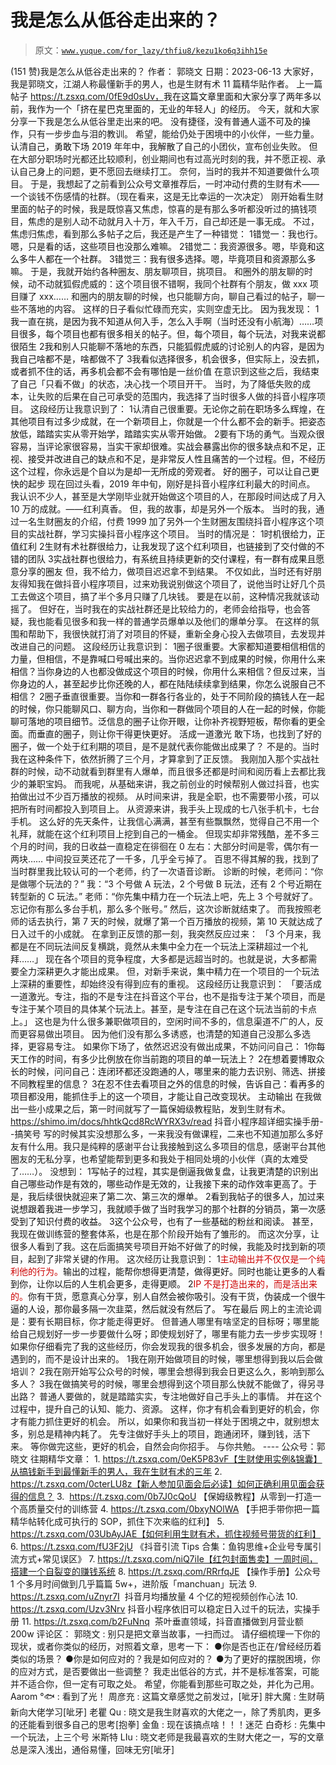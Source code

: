 # 我是怎么从低谷走出来的？

> 原文：[`www.yuque.com/for_lazy/thfiu8/kezu1ko6q3ihh15e`](https://www.yuque.com/for_lazy/thfiu8/kezu1ko6q3ihh15e)

<ne-h2 id="d1a6e263" data-lake-id="d1a6e263"><ne-heading-ext><ne-heading-anchor></ne-heading-anchor><ne-heading-fold></ne-heading-fold></ne-heading-ext><ne-heading-content><ne-text id="u4f664ca1">(151 赞)我是怎么从低谷走出来的？</ne-text></ne-heading-content></ne-h2> <ne-p id="u5ee73cd7" data-lake-id="u5ee73cd7"><ne-text id="uf6703bc0">作者： 郭晓文</ne-text></ne-p> <ne-p id="u4e148786" data-lake-id="u4e148786"><ne-text id="uaf8f125d">日期：2023-06-13</ne-text></ne-p> <ne-p id="ue18fd5ea" data-lake-id="ue18fd5ea"><ne-text id="ue49cb0ea">大家好，我是郭晓文，江湖人称最懂新手的男人，也是生财有术 11 篇精华贴作者。</ne-text></ne-p> <ne-p id="u0d0ed51e" data-lake-id="u0d0ed51e"><ne-text id="u6d144f73">上一篇帖子 https://t.zsxq.com/0fE9d0sUv，</ne-text><ne-text id="u8b1e4775" style="background-color: rgb(252, 252, 252); color: rgb(17, 17, 17);">我在这篇文章里面和大家分享了两年多以前，我作为一个「挤在星巴克里面的，无业的年轻人」的经历。</ne-text></ne-p> <ne-p id="ue37f562e" data-lake-id="ue37f562e"><ne-text id="uaafd4944">今天，就和大家分享一下我是怎么从低谷里走出来的吧。</ne-text></ne-p> <ne-p id="ub05c8bc1" data-lake-id="ub05c8bc1"><ne-text id="u9c365df5" style="background-color: rgb(252, 252, 252); color: rgb(17, 17, 17);">没有捷径，没有普通人遥不可及的操作</ne-text><ne-text id="uefe63695">，只有一步步血与泪的教训。</ne-text></ne-p> <ne-p id="u1f985011" data-lake-id="u1f985011"><ne-text id="uf2e609e9">希望，能给仍处于困境中的小伙伴，一些力量。</ne-text></ne-p> <ne-h1 id="6fb85c94" data-lake-id="6fb85c94"><ne-heading-ext><ne-heading-anchor></ne-heading-anchor><ne-heading-fold></ne-heading-fold></ne-heading-ext><ne-heading-content><ne-text id="u2493e7f4" style="background-color: rgb(252, 252, 252); color: rgb(17, 17, 17);">认清自己，勇敢下场</ne-text></ne-heading-content></ne-h1> <ne-p id="u1748786a" data-lake-id="u1748786a"><ne-text id="u4dcf8fd3">2019 年年中，我解散了自己的小团伙，宣布创业失败。</ne-text></ne-p> <ne-p id="u9522b403" data-lake-id="u9522b403"><ne-text id="u85014c1d">但在大部分职场时光都还比较顺利，创业期间也有过高光时刻的我，并不愿正视、承认自己身上的问题，更不愿回去继续打工。</ne-text></ne-p> <ne-p id="u8d96c3d2" data-lake-id="u8d96c3d2"><ne-text id="u4c95276a">奈何，当时的我并不知道要做什么项目。</ne-text></ne-p> <ne-p id="ub503e043" data-lake-id="ub503e043"><ne-text id="uc1f6d822">于是，我想起了之前看到公众号文章推荐后，一时冲动付费的生财有术——一个谈钱不伤感情的社群。（现在看来，这是无比幸运的一次决定）</ne-text></ne-p> <ne-p id="u9a8d6126" data-lake-id="u9a8d6126"><ne-text id="ua6df1158">刚开始看生财里面的帖子的时候，我是既惊喜又焦虑，惊喜的是有那么多听都没听过的搞钱项目，焦虑的是别人动不动就月入十万，年入千万，自己却还是一事无成。</ne-text></ne-p> <ne-p id="u63d2e80f" data-lake-id="u63d2e80f"><ne-text id="u2530abe9">不过，焦虑归焦虑，看到那么多帖子之后，我还是产生了一种错觉：</ne-text></ne-p> <ne-oli index-type="0"><ne-oli-i>1</ne-oli-i><ne-oli-c class="ne-oli-content" id="u45632e48" data-lake-id="u45632e48"><ne-text id="u717c20d0" style="color: rgb(17, 17, 17);">错觉一：我也行。嗯，只是看的话，这些项目也没那么难嘛。</ne-text></ne-oli-c></ne-oli> <ne-oli index-type="0"><ne-oli-i>2</ne-oli-i><ne-oli-c class="ne-oli-content" id="uc6ba5ff7" data-lake-id="uc6ba5ff7"><ne-text id="u2849dfab" style="color: rgb(17, 17, 17);">错觉二：我资源很多。嗯，毕竟和这么多牛人都在一个社群。</ne-text></ne-oli-c></ne-oli> <ne-oli index-type="0"><ne-oli-i>3</ne-oli-i><ne-oli-c class="ne-oli-content" id="ubdd4ed2d" data-lake-id="ubdd4ed2d"><ne-text id="u23570194" style="color: rgb(17, 17, 17);">错觉三：我有很多选择。嗯，毕竟项目和资源那么多嘛。</ne-text></ne-oli-c></ne-oli> <ne-p id="u38293c2e" data-lake-id="u38293c2e"><ne-text id="u6c4401e0">于是，我就开始约各种圈友、朋友聊项目，挑项目。</ne-text></ne-p> <ne-p id="u86b4e864" data-lake-id="u86b4e864"><ne-text id="ufe7245fe">和圈外的朋友聊的时候，动不动就狐假虎威的：这个项目很不错啊，我同个社群有个朋友，做 xxx 项目赚了 xxx……</ne-text></ne-p> <ne-p id="u9ef09764" data-lake-id="u9ef09764"><ne-text id="u89e80278">和圈内的朋友聊的时候，也只能聊方向，聊自己看过的帖子，聊一些不落地的内容。</ne-text></ne-p> <ne-p id="u05b08492" data-lake-id="u05b08492"><ne-text id="u7320f2ee">这样的日子看似忙碌而充实，实则空虚无比。</ne-text></ne-p> <ne-p id="u5746b816" data-lake-id="u5746b816"><ne-text id="u9cbd0ead">因为我发现：</ne-text></ne-p> <ne-oli index-type="0"><ne-oli-i>1</ne-oli-i><ne-oli-c class="ne-oli-content" id="ud837d920" data-lake-id="ud837d920"><ne-text id="uec95545b" style="color: rgb(17, 17, 17);">我一直在挑，是因为我不知道从何入手，怎么入手啊（当时还没有小航海）……项目很多，每个项目也都有很多相关的帖子。但，每个项目，每个玩法，对我来说都很陌生</ne-text></ne-oli-c></ne-oli> <ne-oli index-type="0"><ne-oli-i>2</ne-oli-i><ne-oli-c class="ne-oli-content" id="ufbb5cbd3" data-lake-id="ufbb5cbd3"><ne-text id="udbe92078" style="color: rgb(17, 17, 17);">我和别人只能聊不落地的东西，只能狐假虎威的讨论别人的内容，是因为我自己啥都不是，啥都做不了</ne-text></ne-oli-c></ne-oli> <ne-oli index-type="0"><ne-oli-i>3</ne-oli-i><ne-oli-c class="ne-oli-content" id="u33f6dd75" data-lake-id="u33f6dd75"><ne-text id="u2d850551" style="color: rgb(17, 17, 17);">我看似选择很多，机会很多，但实际上，没去抓，或者抓不住的话，再多机会都不会有哪怕是一丝价值</ne-text></ne-oli-c></ne-oli> <ne-p id="u7a99ae02" data-lake-id="u7a99ae02"><ne-text id="u0068ace3">在意识到这些之后，我结束了自己「只看不做」的状态，决心找一个项目开干。</ne-text></ne-p> <ne-p id="ucd805ade" data-lake-id="ucd805ade"><ne-text id="u97fae3b1">当时，为了降低失败的成本，让失败的后果在自己可承受的范围内，我选择了当时很多人做的抖音小程序项目。</ne-text></ne-p> <ne-p id="u1b5b765f" data-lake-id="u1b5b765f"><ne-text id="u736abbb8">这段经历让我意识到了：</ne-text></ne-p> <ne-oli index-type="0"><ne-oli-i>1</ne-oli-i><ne-oli-c class="ne-oli-content" id="ua1491955" data-lake-id="ua1491955"><ne-text id="u28577981" ne-bold="true">认清自己很重要。</ne-text><ne-text id="u45b23b13" style="color: rgb(17, 17, 17);">无论你之前在职场多么辉煌，在其他项目有过多少成就，在一个新项目上，你就是一个什么都不会的新手。把姿态放低，踏踏实实从零开始学，踏踏实实从零开始做。</ne-text></ne-oli-c></ne-oli> <ne-oli index-type="0"><ne-oli-i>2</ne-oli-i><ne-oli-c class="ne-oli-content" id="u259ef5bc" data-lake-id="u259ef5bc"><ne-text id="uaf88127a" ne-bold="true">要有下场的勇气。</ne-text><ne-text id="uf433f9a7" style="color: rgb(17, 17, 17);">当观众很容易，当评论家很容易，当实干家却很难。实战会暴露出你的很多缺点和不足，正视、接受并改进自己的缺点和不足，是非常反人性且痛苦的一个过程。但，不经历这个过程，你永远是个自以为是却一无所成的旁观者。</ne-text></ne-oli-c></ne-oli> <ne-h1 id="3a188589" data-lake-id="3a188589"><ne-heading-ext><ne-heading-anchor></ne-heading-anchor><ne-heading-fold></ne-heading-fold></ne-heading-ext><ne-heading-content><ne-text id="u5a795172" style="background-color: rgb(252, 252, 252); color: rgb(17, 17, 17);">好的圈子，可以让自己更快的起步</ne-text></ne-heading-content></ne-h1> <ne-p id="ud51b32d2" data-lake-id="ud51b32d2"><ne-text id="uf9fcfb69">现在回过头看，2019 年中旬，刚好是抖音小程序红利最大的时间点。</ne-text></ne-p> <ne-p id="u5a036f57" data-lake-id="u5a036f57"><ne-text id="u0b2c94d3">我认识不少人，甚至是大学刚毕业就开始做这个项目的人，在那段时间达成了月入 10 万的成就。——红利真香。</ne-text></ne-p> <ne-p id="u085c05b9" data-lake-id="u085c05b9"><ne-text id="ud9d5134f">但，我的故事，却是另外一个版本。</ne-text></ne-p> <ne-p id="ud19491e5" data-lake-id="ud19491e5"><ne-text id="u8b572846">当时的我，通过一名生财圈友的介绍，付费 1999 加了另外一个生财圈友围绕抖音小程序这个项目的实战社群，学习实操抖音小程序这个项目。</ne-text></ne-p> <ne-p id="u8099f6ce" data-lake-id="u8099f6ce"><ne-text id="u858a4420">当时的情况是：</ne-text></ne-p> <ne-oli index-type="0"><ne-oli-i>1</ne-oli-i><ne-oli-c class="ne-oli-content" id="u97f9b823" data-lake-id="u97f9b823"><ne-text id="u23267678" style="color: rgb(17, 17, 17);">时机很给力，正值红利</ne-text></ne-oli-c></ne-oli> <ne-oli index-type="0"><ne-oli-i>2</ne-oli-i><ne-oli-c class="ne-oli-content" id="u224460ae" data-lake-id="u224460ae"><ne-text id="u1a362809" style="color: rgb(17, 17, 17);">生财有术社群很给力，让我发现了这个红利项目，也链接到了交付做的不错的团队</ne-text></ne-oli-c></ne-oli> <ne-oli index-type="0"><ne-oli-i>3</ne-oli-i><ne-oli-c class="ne-oli-content" id="u31c6437a" data-lake-id="u31c6437a"><ne-text id="ue9aa2e94" style="color: rgb(17, 17, 17);">实战社群也很给力，有系统且持续更新的交付课程，有一群有成果且愿意分享的圈友</ne-text></ne-oli-c></ne-oli> <ne-p id="ufe6dfddf" data-lake-id="ufe6dfddf"><ne-text id="u2e721360">但，我不给力，做项目迟迟拿不到结果。</ne-text></ne-p> <ne-p id="u96fcb715" data-lake-id="u96fcb715"><ne-text id="ud9a4849b">不仅如此，当时还有好朋友得知我在做抖音小程序项目，过来劝我说别做这个项目了，说他当时让好几个员工去做这个项目，搞了半个多月只赚了几块钱。</ne-text></ne-p> <ne-p id="ua35d15f3" data-lake-id="ua35d15f3"><ne-text id="ucbb7a6b3">要是在以前，这种情况我就该动摇了。</ne-text></ne-p> <ne-p id="uf4476099" data-lake-id="uf4476099"><ne-text id="u86f3fcdf">但好在，当时我在的实战社群还是比较给力的，老师会给指导，也会答疑，我也能看见很多和我一样的普通学员爆单以及他们的爆单分享。</ne-text></ne-p> <ne-p id="ue0737e33" data-lake-id="ue0737e33"><ne-text id="u1396c2af">在这样的氛围和帮助下，我很快就打消了对项目的怀疑，重新全身心投入去做项目，去发现并改进自己的问题。</ne-text></ne-p> <ne-p id="uaadfedd4" data-lake-id="uaadfedd4"><ne-text id="u12734bb2">这段经历让我意识到：</ne-text></ne-p> <ne-oli index-type="0"><ne-oli-i>1</ne-oli-i><ne-oli-c class="ne-oli-content" id="udcae9d17" data-lake-id="udcae9d17"><ne-text id="ue4d1d802" ne-bold="true">圈子很重要。</ne-text><ne-text id="u35214433" style="color: rgb(17, 17, 17);">大家都知道要相信相信的力量，但相信，不是靠喊口号喊出来的。当你迟迟拿不到成果的时候，你用什么来相信？当你身边的人也都没做成这个项目的时候，你用什么来相信？但反过来，当你身边的人，甚至起步比你还晚的人，都在陆陆续续拿到结果，你怎么说服自己不相信？</ne-text></ne-oli-c></ne-oli> <ne-oli index-type="0"><ne-oli-i>2</ne-oli-i><ne-oli-c class="ne-oli-content" id="ucd4b41d5" data-lake-id="ucd4b41d5"><ne-text id="ude68b30b" ne-bold="true">圈子垂直很重要。</ne-text><ne-text id="ucd866ba7" style="color: rgb(17, 17, 17);">当你和一群各行各业的，处于不同阶段的搞钱人在一起的时候，你只能聊风口、聊方向，当你和一群做同个项目的人在一起的时候，你能聊可落地的项目细节。泛信息的圈子让你开眼，让你补齐视野短板，帮你看的更全面。而垂直的圈子，则让你干得更快更好。</ne-text></ne-oli-c></ne-oli> <ne-h1 id="9234cb37" data-lake-id="9234cb37"><ne-heading-ext><ne-heading-anchor></ne-heading-anchor><ne-heading-fold></ne-heading-fold></ne-heading-ext><ne-heading-content><ne-text id="u08dfe27c" style="background-color: rgb(252, 252, 252); color: rgb(17, 17, 17);">活成一道激光</ne-text></ne-heading-content></ne-h1> <ne-p id="ua34bab00" data-lake-id="ua34bab00"><ne-text id="ud21309f3">敢下场，也找到了好的圈子，做一个处于红利期的项目，是不是就代表你能做出成果了？</ne-text></ne-p> <ne-p id="ud824539a" data-lake-id="ud824539a"><ne-text id="uf2ea57b1">不是的。当时我在这种条件下，依然折腾了三个月，才算拿到了正反馈。</ne-text></ne-p> <ne-p id="ubeeaa719" data-lake-id="ubeeaa719"><ne-text id="u4b4a399f">我刚加入那个实战社群的时候，动不动就看到群里有人爆单，而且很多还都是时间和阅历看上去都比我少的兼职宝妈。</ne-text></ne-p> <ne-p id="udaf83e6a" data-lake-id="udaf83e6a"><ne-text id="u3aeff91d">而我呢，从基础来讲，我之前创业的时候帮别人做过抖音，也实拍做出过不少百万播放的视频。</ne-text></ne-p> <ne-p id="u8a57d5f5" data-lake-id="u8a57d5f5"><ne-text id="ud8dcb2ab">从时间来讲，我是全职，也不需要带小孩，可以把所有时间都投入到项目上。</ne-text></ne-p> <ne-p id="ubb213462" data-lake-id="ubb213462"><ne-text id="ude211fee">从资源来讲，我手头上现成的七八张手机卡，七台手机。</ne-text></ne-p> <ne-p id="u1b1a3438" data-lake-id="u1b1a3438"><ne-text id="ue14761eb">这么好的先天条件，让我信心满满，甚至有些飘飘然，觉得自己不用一个礼拜，就能在这个红利项目上挖到自己的一桶金。</ne-text></ne-p> <ne-p id="uc8fb012c" data-lake-id="uc8fb012c"><ne-text id="u7a22fa73">但现实却非常残酷，差不多三个月的时间，我的日收益一直稳定在徘徊在 0 左右：大部分时间是零，偶尔有一两块……</ne-text></ne-p> <ne-p id="u236b066b" data-lake-id="u236b066b"><ne-text id="u4014e3c3">中间投豆荚还花了一千多，几乎全亏掉了。</ne-text></ne-p> <ne-p id="ub105f936" data-lake-id="ub105f936"><ne-text id="u4f6d2baf">百思不得其解的我，找到了当时群里我比较认可的一个老师，约了一次语音诊断。</ne-text></ne-p> <ne-p id="u1cf83cd5" data-lake-id="u1cf83cd5"><ne-text id="ua686a5d0">诊断的时候，老师问：“你是做哪个玩法的？”</ne-text></ne-p> <ne-p id="ud31ae8b9" data-lake-id="ud31ae8b9"><ne-text id="u385be77c">我：“3 个号做 A 玩法，2 个号做 B 玩法，还有 2 个号近期在转型新的 C 玩法。”</ne-text></ne-p> <ne-p id="uf5cdb55c" data-lake-id="uf5cdb55c"><ne-text id="u9804ef1e">老师：“你先集中精力在一个玩法上吧，先上 3 个号就好了。忘记你有那么多台手机，那么多个账号。”</ne-text></ne-p> <ne-p id="u3edf7c33" data-lake-id="u3edf7c33"><ne-text id="u2f73e46d">然后，这次诊断就结束了。</ne-text></ne-p> <ne-p id="u040f8df0" data-lake-id="u040f8df0"><ne-text id="ubeda0c28">而我按照老师的话去执行，第 7 天的时候，就爆了第一个百万播放的视频，第 10 天就达成了日入过千的小成就。</ne-text></ne-p> <ne-p id="uccd67cfd" data-lake-id="uccd67cfd"><ne-text id="u8915a3a8">在拿到正反馈的那一刻，我突然反应过来：</ne-text></ne-p> <ne-p id="ufdec3977" data-lake-id="ufdec3977"><ne-text id="uedd0ec26" ne-bold="true">「3 个月来，我都是在不同玩法间反复横跳，竟然从未集中全力在一个玩法上深耕超过一个礼拜……」</ne-text></ne-p> <ne-p id="uf3737163" data-lake-id="uf3737163"><ne-text id="u51a1302b">现在各个项目的竞争程度，大多都是远超当时的。也就是说，大多都需要全力深耕更久才能出成果。</ne-text></ne-p> <ne-p id="u7051cdcd" data-lake-id="u7051cdcd"><ne-text id="uc365d0cc">但，对新手来说，集中精力在一个项目的一个玩法上深耕的重要性，却始终没有得到应有的重视。</ne-text></ne-p> <ne-p id="uf108300b" data-lake-id="uf108300b"><ne-text id="u9faa62b0">这段经历让我意识到：</ne-text></ne-p> <ne-p id="uad5f0c56" data-lake-id="uad5f0c56"><ne-text id="uf911c019" ne-bold="true">「要活成一道激光。专注，指的不是专注在抖音这个平台，也不是指专注于某个项目，而是专注于某个项目的具体某个玩法上。甚至，是专注在自己在这个玩法当前的卡点上。」</ne-text></ne-p> <ne-p id="u69819308" data-lake-id="u69819308"><ne-text id="u7d8f0822">这也是为什么很多兼职做项目的，空闲时间不多的，信息渠道不广的人，反而更容易做出项目。</ne-text></ne-p> <ne-p id="u39ca0a24" data-lake-id="u39ca0a24"><ne-text id="ubd4542a7">因为他们没有那么多诱惑，也清楚的知道自己没那么多选择，更容易专注。</ne-text></ne-p> <ne-p id="u9716f789" data-lake-id="u9716f789"><ne-text id="u093268d8">如果你下场了，依然迟迟没有做出成果，不妨问问自己：</ne-text></ne-p> <ne-oli index-type="0"><ne-oli-i>1</ne-oli-i><ne-oli-c class="ne-oli-content" id="u947a28fd" data-lake-id="u947a28fd"><ne-text id="ua14fc577" style="color: rgb(17, 17, 17);">你每天工作的时间，有多少比例放在你当前跑的项目的单一玩法上？</ne-text></ne-oli-c></ne-oli> <ne-oli index-type="0"><ne-oli-i>2</ne-oli-i><ne-oli-c class="ne-oli-content" id="udf6182fc" data-lake-id="udf6182fc"><ne-text id="ufbb730f4" style="color: rgb(17, 17, 17);">在想着要博取众长的时候，问问自己：连闭环都还没跑通的人，哪里来的能力去识别、筛选、拼接不同教程里的信息？</ne-text></ne-oli-c></ne-oli> <ne-oli index-type="0"><ne-oli-i>3</ne-oli-i><ne-oli-c class="ne-oli-content" id="u08e3b587" data-lake-id="u08e3b587"><ne-text id="ud1b7c859" style="color: rgb(17, 17, 17);">在忍不住去看项目之外的信息的时候，告诉自己：看再多的项目都没用，能抓住手上的这一个项目，才能让自己改变现状。</ne-text></ne-oli-c></ne-oli> <ne-h1 id="f9d9aa53" data-lake-id="f9d9aa53"><ne-heading-ext><ne-heading-anchor></ne-heading-anchor><ne-heading-fold></ne-heading-fold></ne-heading-ext><ne-heading-content><ne-text id="u1bc697fe" style="background-color: rgb(252, 252, 252); color: rgb(17, 17, 17);">主动输出</ne-text></ne-heading-content></ne-h1> <ne-p id="u8aa033a7" data-lake-id="u8aa033a7"><ne-text id="uc9b0093b">在我做出一些小成果之后，第一时间就写了一篇保姆级教程贴，发到生财有术。</ne-text></ne-p> <ne-p id="u56a07588" data-lake-id="u56a07588">[<ne-text id="u0562cdd6">https://shimo.im/docs/hhtkQcd8RcWYRX3v/read</ne-text>](https://shimo.im/docs/hhtkQcd8RcWYRX3v/read) <ne-text id="u297846c6">抖音小程序超详细实操手册--搞笑号</ne-text></ne-p> <ne-p id="u06f82e81" data-lake-id="u06f82e81"><ne-text id="u32585bdb">写的时候其实没想那么多，一来我没有做课程，二来也不知道加那么多好友有什么用。我只是纯粹的感谢平台让我接触到这么多项目的信息，感谢平台其他圈友的无私分享，也希望能帮到更多和我处于相同处境的小伙伴（真的太难受了……）。</ne-text></ne-p> <ne-p id="u5aa0453d" data-lake-id="u5aa0453d"><ne-text id="ud4786f40">没想到：</ne-text></ne-p> <ne-oli index-type="0"><ne-oli-i>1</ne-oli-i><ne-oli-c class="ne-oli-content" id="u66d45828" data-lake-id="u66d45828"><ne-text id="u746a9a4a" style="color: rgb(17, 17, 17);">写帖子的过程，其实是倒逼我做复盘，让我更清楚的识别出自己哪些动作是有效的，哪些动作是无效的，让我接下来的动作效率更高了。于是，我后续很快就迎来了第二次、第三次的爆单。</ne-text></ne-oli-c></ne-oli> <ne-oli index-type="0"><ne-oli-i>2</ne-oli-i><ne-oli-c class="ne-oli-content" id="ub56c64a5" data-lake-id="ub56c64a5"><ne-text id="ue0a8be02" style="color: rgb(17, 17, 17);">看到我帖子的很多人，加过来说想跟着我进一步学习，我就顺手做了当时我学习的那个社群的分销员，第一次感受到了知识付费的收益。</ne-text></ne-oli-c></ne-oli> <ne-oli index-type="0"><ne-oli-i>3</ne-oli-i><ne-oli-c class="ne-oli-content" id="u6db112cc" data-lake-id="u6db112cc"><ne-text id="uae5f6e5a" style="color: rgb(17, 17, 17);">这个公众号，也有了一些基础的粉丝和阅读。</ne-text></ne-oli-c></ne-oli> <ne-p id="u4eb619ec" data-lake-id="u4eb619ec"><ne-text id="udf912355">甚至，我现在做训练营的整套体系，也是在那个阶段开始有了雏形的。</ne-text></ne-p> <ne-p id="u8bcda031" data-lake-id="u8bcda031"><ne-text id="u6dbd3664">而这次分享，让很多人看到了我。这在后面搞笑号项目开始不好做了的时候，我能及时找到新的项目，起到了非常关键的作用。</ne-text></ne-p> <ne-p id="ub4fcc7d1" data-lake-id="ub4fcc7d1"><ne-text id="u16e5d082">这次经历让我意识到：</ne-text></ne-p> <ne-oli index-type="0"><ne-oli-i>1</ne-oli-i><ne-oli-c class="ne-oli-content" id="u4649a1c2" data-lake-id="u4649a1c2"><ne-text id="u8b85cf0a" style="color: rgb(204, 0, 0);">主动输出并不仅仅是一个纯利他的行为。</ne-text><ne-text id="u5f6ad6a9" style="color: rgb(17, 17, 17);">输出的过程，能帮你想得更清楚，做得更好。同时也能让更多的人看到你，让你以后的人生机会更多，走得更顺。</ne-text></ne-oli-c></ne-oli> <ne-oli index-type="0"><ne-oli-i>2</ne-oli-i><ne-oli-c class="ne-oli-content" id="u66b487da" data-lake-id="u66b487da"><ne-text id="u8fefcf2d" style="color: rgb(204, 0, 0);">IP 不是打造出来的，而是活出来的。</ne-text><ne-text id="ue52ab923" style="color: rgb(17, 17, 17);">你有干货，愿意真心分享，别人自然会被你吸引。没有干货，伪装成一个很牛逼的人设，那你最多隔一次韭菜，然后就没有然后了。</ne-text></ne-oli-c></ne-oli> <ne-h1 id="c5dd83bf" data-lake-id="c5dd83bf"><ne-heading-ext><ne-heading-anchor></ne-heading-anchor><ne-heading-fold></ne-heading-fold></ne-heading-ext><ne-heading-content><ne-text id="u24e6db02" style="background-color: rgb(252, 252, 252); color: rgb(17, 17, 17);">写在最后</ne-text></ne-heading-content></ne-h1> <ne-p id="u97669916" data-lake-id="u97669916"><ne-text id="u73bc9b7d">网上的主流论调是：要有长期目标，你才能走得更好。</ne-text></ne-p> <ne-p id="u00f426d6" data-lake-id="u00f426d6"><ne-text id="u51391433">但普通人哪里有啥坚定的目标呀；哪里能给自己规划好一步一步要做什么呀；即使规划好了，哪里有能力去一步步实现呀！</ne-text></ne-p> <ne-p id="ueac93693" data-lake-id="ueac93693"><ne-text id="u8c1347c0">如果你仔细看完了我的这些经历，你会发现我的很多机会，很多发展的方向，都是遇到的，而不是设计出来的。</ne-text></ne-p> <ne-oli index-type="0"><ne-oli-i>1</ne-oli-i><ne-oli-c class="ne-oli-content" id="uf986b35b" data-lake-id="uf986b35b"><ne-text id="uce4abbbf">我在刚开始做项目的时候，哪里想得到我以后会做培训？</ne-text></ne-oli-c></ne-oli> <ne-oli index-type="0"><ne-oli-i>2</ne-oli-i><ne-oli-c class="ne-oli-content" id="u5d74552f" data-lake-id="u5d74552f"><ne-text id="u9d767f59">我在刚开始写公众号的时候，哪里会想得到我会日更这么久，影响到那么多人？</ne-text></ne-oli-c></ne-oli> <ne-oli index-type="0"><ne-oli-i>3</ne-oli-i><ne-oli-c class="ne-oli-content" id="u8321f2e8" data-lake-id="u8321f2e8"><ne-text id="u7e42f326">我在做搞笑号的时候，哪里会想得到这个项目那么快就不能做了，得另寻出路？</ne-text></ne-oli-c></ne-oli> <ne-p id="u9ddaa021" data-lake-id="u9ddaa021"><ne-text id="u072300de">普通人要做的，就是踏踏实实，专注地做好自己手头上的事情。</ne-text></ne-p> <ne-p id="u203a5071" data-lake-id="u203a5071"><ne-text id="uae2039db">并在这个过程中，提升自己的认知、能力、资源。</ne-text></ne-p> <ne-p id="uce28cb08" data-lake-id="uce28cb08"><ne-text id="ue992b843">这样，你才有机会看到更好的机会，你才有能力抓住更好的机会。</ne-text></ne-p> <ne-p id="u7aace941" data-lake-id="u7aace941"><ne-text id="u33b8ed0d">所以，如果你和我当初一样处于困境之中，就别想太多，别总是精神内耗了。</ne-text></ne-p> <ne-p id="u7ed7138a" data-lake-id="u7ed7138a"><ne-text id="u2e38f992">先专注做好手头上的项目，跑通闭环，赚到钱，活下来。</ne-text></ne-p> <ne-p id="u7a85b976" data-lake-id="u7a85b976"><ne-text id="u874c6fc4">等你做完这些，更好的机会，自然会向你招手。</ne-text></ne-p> <ne-p id="uc615c649" data-lake-id="uc615c649"><ne-text id="u349b54a1">与你共勉。</ne-text></ne-p> <ne-p id="ud782b771" data-lake-id="ud782b771"><ne-text id="u2f8badda">----</ne-text></ne-p> <ne-p id="u6022882a" data-lake-id="u6022882a"><ne-text id="ucd7bdd00">公众号：郭晓文</ne-text></ne-p> <ne-p id="u148021a6" data-lake-id="u148021a6"><ne-text id="u3e1640e3">往期精华文章：</ne-text></ne-p> <ne-p id="u6fbfdbe2" data-lake-id="u6fbfdbe2"><ne-text id="u0a27d1d5">1\. https://t.zsxq.com/0eK5P83vF【生财使用实例&锦囊】从搞钱新手到最懂新手的男人，我在生财有术的三年</ne-text></ne-p> <ne-p id="u5bc9a503" data-lake-id="u5bc9a503"><ne-text id="u945ae3b1">2\. https://t.zsxq.com/0cterLU8z【新人参加见面会后必读】如何正确利用见面会获得的信息？</ne-text></ne-p> <ne-p id="uaac37776" data-lake-id="uaac37776"><ne-text id="u05597089">3\.  https://t.zsxq.com/0b7J0cQoU 【保姆级教程】从零到一打造一个高质量交付的训练营</ne-text></ne-p> <ne-p id="u56d53aef" data-lake-id="u56d53aef"><ne-text id="u907161ed">4\. https://t.zsxq.com/0bxyNOlWA 【手把手带你把一篇精华帖转化成可执行的 SOP，抓住下次来临的红利】</ne-text></ne-p> <ne-p id="u00dd5cb3" data-lake-id="u00dd5cb3"><ne-text id="u17d98a78">5\. https://t.zsxq.com/03UbAyJAE【如何利用生财有术，抓住视频号带货的红利】</ne-text></ne-p> <ne-p id="u5bb310b7" data-lake-id="u5bb310b7"><ne-text id="ua8bdfdba">6\. https://t.zsxq.com/fU3F2jU 《抖音引流 Tips 合集：鱼钩思维+企业号专属引流方式+常见误区》</ne-text></ne-p> <ne-p id="ufa01e883" data-lake-id="ufa01e883"><ne-text id="u0031e421">7\. https://t.zsxq.com/niQ7iIe【红包封面售卖】一周时间，搭建一个自裂变的赚钱系统</ne-text></ne-p> <ne-p id="u0c8d510c" data-lake-id="u0c8d510c"><ne-text id="u6152f51c">8\. https://t.zsxq.com/RRrfqJE 【操作手册】公众号 1 个多月时间做到几乎篇篇 5w+，进阶版「manchuan」玩法</ne-text></ne-p> <ne-p id="uf7129285" data-lake-id="uf7129285"><ne-text id="ubabbf615">9\. https://t.zsxq.com/uZnyr7I  抖音月均播放量 4 个亿的短视频创作心法</ne-text></ne-p> <ne-p id="ucda3239d" data-lake-id="ucda3239d"><ne-text id="ube92d752">10\. https://t.zsxq.com/Uzv3Nrv 抖音小程序依旧可以稳定日入过千的玩法，实操手册</ne-text></ne-p> <ne-p id="u2c82b1b4" data-lake-id="u2c82b1b4"><ne-text id="ueaad8a73">11\. https://t.zsxq.com/b2FuNnq  茶叶垂直领域，抖音直播做到月营业额 200w</ne-text></ne-p> <ne-hole id="u6a46dd3d" data-lake-id="u6a46dd3d"><ne-card data-card-name="hr" data-card-type="block" id="vRPqw" data-event-boundary="card"><ne-p id="uea20f3e3" data-lake-id="uea20f3e3"><ne-text id="u55a0f9b9">评论区：</ne-text></ne-p> <ne-p id="u086b3510" data-lake-id="u086b3510"><ne-text id="u17c0d80f">郭晓文 : 别只是把文章当故事，一扫而过。</ne-text> <ne-text id="ue49112e7">请仔细梳理一下你的现状，或者你类似的经历，对照着文章，思考一下：</ne-text></ne-p> <ne-uli index-type="0"><ne-uli-i>●</ne-uli-i><ne-uli-c class="ne-uli-content" id="u9a979d7a" data-lake-id="u9a979d7a"><ne-text id="uc1ef1ec7">你是否也正在/曾经经历着类似的场景？</ne-text></ne-uli-c></ne-uli> <ne-uli index-type="0"><ne-uli-i>●</ne-uli-i><ne-uli-c class="ne-uli-content" id="u7bca76dd" data-lake-id="u7bca76dd"><ne-text id="u270f49e8">你是如何应对的？我是如何应对的？</ne-text></ne-uli-c></ne-uli> <ne-uli index-type="0"><ne-uli-i>●</ne-uli-i><ne-uli-c class="ne-uli-content" id="u0285623f" data-lake-id="u0285623f"><ne-text id="u536f570c">为了更好的摆脱困境，你的应对方式，是否要做出一些调整？</ne-text></ne-uli-c></ne-uli> <ne-p id="u65865e54" data-lake-id="u65865e54"><ne-text id="u57f488aa">我走出低谷的方式，并不是标准答案，可能并不适合你，但一定有可取之处。</ne-text> <ne-text id="u3bd57c3f">希望，你能看到那些可取之处，并化为己用。</ne-text> <ne-text id="u5d8023ff">Aarom °🐟 : 看到了光！</ne-text> <ne-text id="ub2673d37">周彦充 : 这篇文章感觉之前发过，[呲牙]</ne-text> <ne-text id="u60e36961">胖大魔 : 生财萌新向大佬学习[呲牙]</ne-text> <ne-text id="ue6c2e371">老瞿 Qu : 晓文是我生财喜欢的大佬之一，除了秀肌肉，更多的还能看到很多自己的思考[抱拳]</ne-text> <ne-text id="ua3a6837b">金鱼 : 现在该搞点啥！！！迷茫</ne-text> <ne-text id="u5ad38273">白奇杉 : 先集中一个玩法，上三个号</ne-text> <ne-text id="u5fa95170">米斯特 LIu : 晓文老师是我最喜欢的生财大佬之一，写的文章总是深入浅出，通俗易懂，回味无穷[呲牙]</ne-text></ne-p></ne-card></ne-hole>
